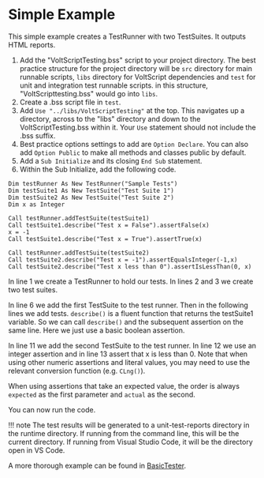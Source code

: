 # Simple Example

This simple example creates a TestRunner with two TestSuites. It outputs HTML reports.

1. Add the "VoltScriptTesting.bss" script to your project directory. The best practice structure for the project directory will be `src` directory for main runnable scripts, `libs` directory for VoltScript dependencies and `test` for unit and integration test runnable scripts. in this structure, "VoltScripttesting.bss" would go into `libs`.
1. Create a .bss script file in `test`.
1. Add `Use "../libs/VoltScriptTesting"` at the top. This navigates up a directory, across to the "libs" directory and down to the VoltScriptTesting.bss within it. Your `Use` statement should not include the .bss suffix.
1. Best practice options settings to add are `Option Declare`. You can also add `Option Public` to make all methods and classes public by default.
1. Add a `Sub Initialize` and its closing `End Sub` statement.
1. Within the Sub Initialize, add the following code.

``` vbscript linenums="1"
Dim testRunner As New TestRunner("Sample Tests")
Dim testSuite1 As New TestSuite("Test Suite 1")
Dim testSuite2 As New TestSuite("Test Suite 2")
Dim x as Integer

Call testRunner.addTestSuite(testSuite1)
Call testSuite1.describe("Test x = False").assertFalse(x)
x = -1
Call testSuite1.describe("Test x = True").assertTrue(x)

Call testRunner.addTestSuite(testSuite2)
Call testSuite2.describe("Test x = -1").assertEqualsInteger(-1,x)
Call testSuite2.describe("Test x less than 0").assertIsLessThan(0, x)
```

In line 1 we create a TestRunner to hold our tests. In lines 2 and 3 we create two test suites.

In line 6 we add the first TestSuite to the test runner. Then in the following lines we add tests. `describe()` is a fluent function that returns the testSuite1 variable. So we can call `describe()` and the subsequent assertion on the same line. Here we just use a basic boolean assertion.

In line 11 we add the second TestSuite to the test runner. In line 12 we use an integer assertion and in line 13 assert that x is less than 0. Note that when using other numeric assertions and literal values, you may need to use the relevant conversion function (e.g. `CLng()`).

When using assertions that take an expected value, the order is always `expected` as the first parameter and `actual` as the second.

You can now run the code.

!!! note
    The test results will be generated to a unit-test-reports directory in the runtime directory. If running from the command line, this will be the current directory. If running from Visual Studio Code, it will be the directory open in VS Code.

A more thorough example can be found in [BasicTester](../assets/example_code/BasicTester.txt).